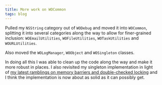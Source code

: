 ```yaml
---
title: More work on WOCommon
tags: blog
---
```


Pulled my `NSString` category out of `WODebug` and moved it into `WOCommon`, splitting it into several categories along the way to allow for finer-grained inclusion: `WOEmailUtilities`, `WOFileUtilities`, `WOTaskUtilities` and `WOURLUtilities`.

Also moved the `WOLogManager`, `WOObject` and `WOSingleton` classes.

In doing all this I was able to clean up the code along the way and make it more robust in places. I also revisited my singleton implementation in light of [my latest ramblings on memory barriers and double-checked locking](http://wincent.com/a/about/wincent/weblog/archives/2006/08/doublechecked_l.php) and I think the implementation is now about as solid as it can possibly get.
